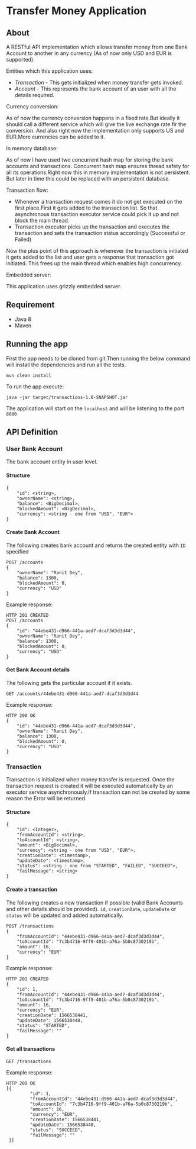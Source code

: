 # Transfer Money Application

## About
A RESTful API implementation which allows transfer money from one Bank Account to another in any 
currency (As of now only USD and EUR is supported).

Entities which this application uses:
* _Transaction_ - This gets initialized when money transfer gets invoked.
* _Account_ - This represents the bank account of an user with all the details required.

Currency conversion:

As of now the currency conversion happens in a fixed rate.But ideally it should call a different 
service which will give the live exchange rate fir the conversion.
And also right now the implementation only supports US and EUR.More currencies can be added to it.

In memory database:

As of now I have used two concurrent hash map for storing the bank accounts and transactions.
Concurrent hash map ensures thread safety for all its operations.Right now this in memory 
implementation is not persistent. But later in time this could be replaced with an persistent 
database.

Transaction flow:
* Whenever a transaction request comes it do not get executed on the first place.First it gets added 
to the transaction list. So that asynchronous transaction executor service could pick it up and not block the 
main thread.
* Transaction executor picks up the transaction and executes the transaction and sets the 
transaction status accordingly (Successful or Failed)

Now the plus point of this approach is whenever the transaction is initiated it gets added to the 
list and user gets a response that transaction got initiated. This frees up the main thread which 
enables high concurrency.

Embedded server:

This application uses grizzly embedded server.

 
## Requirement
* Java 8
* Maven

## Running the app

First the app needs to be cloned from git.Then running the below command will install the 
dependencies and run all the tests.

    mvn clean install

To run the app execute:

    java -jar target/transactions-1.0-SNAPSHOT.jar  

The application will start on the `localhost` and will be listening to the port `8080`

## API Definition

### User Bank Account
The bank account entity in user level.

#### Structure
    {
        "id": <string>,
        "ownerName": <string>,
        "balance": <BigDecimal>,
        "blockedAmount": <BigDecimal>,
        "currency": <string - one from "USD", "EUR">
    }

#### Create Bank Account

The following creates bank account and returns the created entity with `ID` specified

    POST /accounts
    {
        "ownerName": "Ranit Dey",
        "balance": 1300,
        "blockedAmount": 0,
        "currency": "USD"
    }

Example response:

    HTTP 201 CREATED
    POST /accounts
    {
        "id": "44ebe431-d966-441a-aed7-dcaf3d3d3d44",
        "ownerName": "Ranit Dey",
        "balance": 1300,
        "blockedAmount": 0,
        "currency": "USD"
    }

#### Get Bank Account details

The following gets the particular account if it exists.

    GET /accounts/44ebe431-d966-441a-aed7-dcaf3d3d3d44

Example response:

    HTTP 200 OK
    {
        "id": "44ebe431-d966-441a-aed7-dcaf3d3d3d44",
        "ownerName": "Ranit Dey",
        "balance": 1300,
        "blockedAmount": 0,
        "currency": "USD"
    }


        
### Transaction
Transaction is initialized when money transfer is requested. Once the transaction request is created
it will be executed automatically by an executor service asynchronously.If transaction can not be 
created by some reason the Error will be returned. 

#### Structure
    {
        "id": <Integer>,
        "fromAccountId": <string>,
        "toAccountId": <string>,
        "amount": <BigDecimal>,
        "currency": <string - one from "USD", "EUR">,
        "creationDate": <timestamp>,
        "updateDate": <timestamp>,
        "status": <string - one from "STARTED", "FAILED", "SUCCEED">,
        "failMessage": <string>
    }
    
#### Create a transaction

The following creates a new transaction if possible (valid Bank Accounts and other details
should be provided). `id`, `creationDate`, `updateDate` or `status` will be updated and added
automatically. 

    POST /transactions
    {
        "fromAccountId": "44ebe431-d966-441a-aed7-dcaf3d3d3d44",
        "toAccountId": "7c3b4716-9ff9-401b-a76a-5b0c8730219b",
        "amount": 16,
        "currency": "EUR"
    }
    
Example response:

    HTTP 201 CREATED
    {
        "id": 1,
        "fromAccountId": "44ebe431-d966-441a-aed7-dcaf3d3d3d44",
        "toAccountId": "7c3b4716-9ff9-401b-a76a-5b0c8730219b",
        "amount": 16,
        "currency": "EUR",
        "creationDate": 1566538441,
        "updateDate": 1566538448,
        "status": "STARTED",
        "failMessage": ""
    }

#### Get all transactions

    GET /transactions

Example response:

    HTTP 200 OK    
    [{
             "id": 1,
             "fromAccountId": "44ebe431-d966-441a-aed7-dcaf3d3d3d44",
             "toAccountId": "7c3b4716-9ff9-401b-a76a-5b0c8730219b",
             "amount": 16,
             "currency": "EUR",
             "creationDate": 1566538441,
             "updateDate": 1566538448,
             "status": "SUCCEED",
             "failMessage": ""
     }]
      